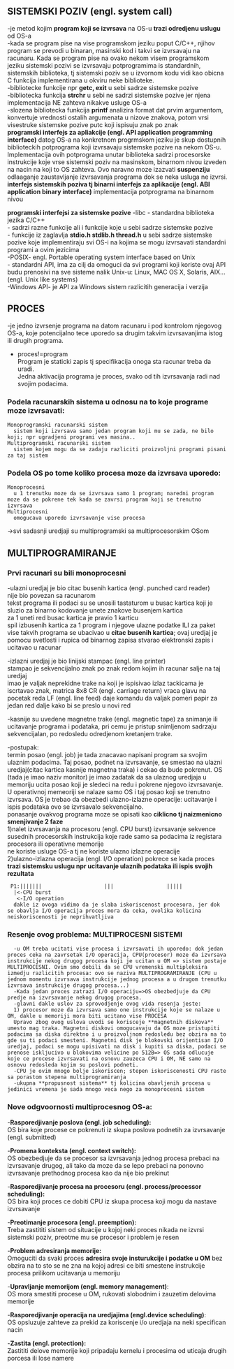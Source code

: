 ## SISTEMSKI POZIV (engl. system call)

-je metod kojim **program koji se izvrsava** na OS-u **trazi odredjenu uslugu** od OS-a  
-kada se program pise na vise programskom jeziku poput C/C++, njihov program se prevodi u binaran, masinski kod i takvi se izvrsavaju na racunaru. Kada se program pise na ovako nekom visem programskom jeziku sistemski pozivi se izvrsavaju potprogramima is standardnih, sistemskih biblioteka, tj sistemski poziv se u izvornom kodu vidi kao obicna C funkcija implementirana u okviru neke biblioteke.  
-bibliotecke funkcije npr **getc, exit** u sebi sadrze sistemske pozive  
-bibliotecka funkcija **strchr** u sebi ne sadrzi sistemske pozive jer njena implementacija NE zahteva nikakve usluge OS-a  
-slozena bibliotecka funkcija **printf** analizira format dat prvim argumentom, konvertuje vrednosti ostalih argumenata u nizove znakova, potom vrsi visestruke sistemske pozive putc koji ispisuju znak po znak  
**programski interfejs za apliakcije (engl. API application programming interface)** datog OS-a na konkretnom progrmskom jeziku je skup dostupnih biblioteckih potprograma koji izvrsavaju sistemske pozive na nekom OS-u. Implementacija ovih potprograma unutar biblioteka sadrzi procesorske instrukcije koje vrse sistemski poziv na masinskom, binarnom nivou izveden na nacin na koji to OS zahteva. Ovo naravno moze izazvati **suspenziju** odlaaganje zaustavljanje izvrsavanja programa dok se neka usluga ne izvrsi.  
**interfejs sistemskih poziva tj binarni interfejs za aplikacije (engl. ABI application binary interface)** implementacija potprograma na binarnom nivou  

**programski interfejsi za sistemske pozive**
-libc - standardna biblioteka jezika C/C++  
      - sadrzi razne funkcije ali i funkcije koje u sebi sadrze sistemske pozive  
      - funkcije iz zaglavlja **stdio.h stdlib.h thread.h** u sebi sadrze sistemske pozive koje implementiraju svi OS-i na kojima se mogu izvrsavati standardni programi a ovim jezicima  
-POSIX- engl. Portable operating system interface based on Unix   
      - standardni API, ima za cilj da omoguci da svi programi koji koriste ovaj API budu prenosivi na sve sisteme nalik Unix-u: Linux, MAC OS X, Solaris, AIX... (engl. Unix like systems)  
-Windows API- je API za Windows sistem razlicitih generacija i verzija  


## PROCES
-je jedno izvrsenje programa na datom racunaru i pod kontrolom njegovog OS-a, koje potencijalno tece uporedo sa drugim takvim izvrsavanjima istog ili drugih programa.  
- proces!=program  
  Program je staticki zapis tj specifikacija onoga sta racunar treba da uradi.  
  Jedna aktivacija programa je proces, svako od tih izvrsavanja radi nad svojim podacima.
   
### Podela racunarskih sistema u odnosu na to koje programe moze izvrsavati:
    Monoprogramski racunarski sistem  
      sistem koji izvrsava samo jedan program koji mu se zada, ne bilo koji; npr ugradjeni programi ves masina..  
    Multiprogramski racunarski sistem  
      sistem kojem mogu da se zadaju razliciti proizvoljni programi pisani za taj sistem  
    
### Podela OS po tome koliko procesa moze da izvrsava uporedo:
    Monoprocesni  
      u 1 trenutku moze da se izvrsava samo 1 program; naredni program moze da se pokrene tek kada se zavrsi program koji se trenutno izvrsava  
    Multiprocesni  
      omogucava uporedo izvrsavanje vise procesa  
  ->svi sadasnji uredjaji su multiprogramski sa multiprocesorskim OSom  

## MULTIPROGRAMIRANJE
### Prvi racunari su bili monoprocesni  
-ulazni uredjaj je bio citac busenih kartica (engl. punched card reader)  
      nije bio povezan sa racunarom  
      tekst programa ili podaci su se unosili tastaturom u busac kartica koji je sluzio za binarno kodovanje unete znakove busenjem kartica  
      za 1 uneti red busac kartica je pravio 1 karticu  
      spil izbusenih kartica za 1 program i njegove ulazne podatke ILI za paket vise takvih programa se ubacivao u **citac busenih kartica**; ovaj uredjaj je pomocu svetlosti i rupica od binarnog zapisa stvarao elektronski zapis i ucitavao u racunar
      
-izlazni uredjaj je bio linijski stampac (engl. line printer)  
      stampao je sekvencijalno znak po znak redom kojim ih racunar salje na taj uredjaj  
      imao je valjak neprekidne trake na koji je ispisivao izlaz
      tackicama je iscrtavao znak, matrica 8x8
      CR (engl. carriage return) vraca glavu na pocetak reda
      LF (engl. line feed) daje komandu da valjak pomeri papir za jedan red dalje kako bi se preslo u novi red
      
-kasnije su uvedene magnetne trake (engl. magnetic tape) za snimanje ili ucitavanje programa i podataka, pri cemu je pristup snimljenom sadrzaju sekvencijalan, po redosledu odredjenom kretanjem trake.

-postupak:  
      termin posao (engl. job) je tada znacavao napisani program sa svojim ulaznim podacima. Taj posao, podnet na izvrsavanje, se smestao na ulazni uredjaj(citac kartica kasnije magnetna traka) i cekao da bude pokrenut. OS (tada je imao naziv monitor) je imao zadatak da sa ulaznog uredjaja u memoriju ucita posao koji je sledeci na redu i pokrene njegovo izvrsavanje. U operativnoj memeoriji se nalaze samo OS i taj posao koji se trenutno izvrsava. OS je trebao da obezbedi ulazno-izlazne operacije: ucitavanje i ispis podataka ovo se izvrsavalo sekvencijalno.  
      ponasanje ovakvog programa moze se opisati kao **ciklicno tj naizmenicno smenjivanje 2 faze**  
      1)nalet izvrsavanja na procesoru (engl. CPU burst) izvrsavanje sekvence susednih procesorskih instrukcija koje rade samo sa podacima iz registara procesora ili operativne memorije  
      ne koriste usluge OS-a tj ne koriste ulazno izlazne operacije  
      2)ulazno-izlazna operacija (engl. I/O operation) pokrece se kada proces **trazi sistemsku uslugu npr ucitavanje ulaznih podataka ili ispis svojih rezultata**  
      
     P1:|||||||                    |||                 |||||  
      |<-CPU burst  
       <-I/O operation  
      dakle iz ovoga vidimo da je slaba iskoriscenost procesora, jer dok se obavlja I/O operacija proces mora da ceka, ovolika kolicina neiskoriscenosti je neprihvatljiva

### Resenje ovog problema: MULTIPROCESNI SISTEMI
      -u OM treba ucitati vise procesa i izvrsavati ih uporedo: dok jedan proces ceka na zavrsetak I/O operacija, CPU(procesor) moze da izvrsava instrukcije nekog drugog procesa koji je ucitan u OM => sistem postaje MULTIPROCESNI. Ovim smo dobili da se CPU vremenski multipleksira izmedju razlicitih procesa: ovo se naziva MULTIPROGRAMIRANJE (CPU u jednom momentu izvrsava instrukcije jednog procesa a u drugom trenutku izvrsava instrukcije drugog procesa...)  
      -Kada jedan proces zatrazi I/O operaciju=>OS obezbedjuje da CPU predje na izvrsavanje nekog drugog procesa.  
      -glavni dakle uslov za sprovodjenje ovog vida resenja jeste:  
      1) procesor moze da izvrsava samo one instrukcije koje se nalaze u OM, dakle u memoriji mora biti ucitano vise PROCESA
      Upravo zbog ovog uslova uvodi se korisceje **magnetnih diskova** umesto mag traka. Magnetni diskovi omogucavaju da OS moze pristupiti podacima sa diska direktno i u proizvoljnom redosledu bez obzira na to gde su ti podaci smesteni. Magnetni disk je blokovski orijentisan I/O uredjaj, podaci se mogu upisivati na disk i kupiti sa diska, podaci se prenose iskljucivo u blokovima velicine po 512B=> OS sada odlucuje koje ce procese izvrsavati na osnovu zauzeca CPU i OM, NE samo na osnovu redosleda kojim su poslovi podneti.  
      -CPU je ovim mnogo bolje iskoriscen; stepen iskoriscenosti CPU raste sa porastom stepena multiprogramiranja  
      -ukupna **propusnost sistema** tj kolicina obavljenih procesa u jedinici vremena je sada mnogo veca nego za monoprocesni sistem  

### Nove odgvoornosti multiprocesnog OS-a:  
-**Rasporedjivanje poslova (engl. job scheduling):**  
            OS bira koje procese ce pokrenuti iz skupa poslova podnetih za izvrsavanje (engl. submitted)
            
-**Promena konteksta (engl. context switch):**  
            OS obezbedjuje da se procesor sa izvrsavanja jednog procesa prebaci na izvrsavanje drugog, ali tako da moze da se lepo prebaci na ponovno izvrsavanje prethodnog procesa kao da nije bio prekinut  
            
-**Rasporedjivanje procesa na procesoru (engl. process/processor scheduling):**  
            OS bira koji proces ce dobiti CPU iz skupa procesa koji mogu da nastave izvrsavanje  
            
-**Preotimanje procesora (engl. preemption):**  
            Treba zastititi sistem od situacije u kojoj neki proces nikada ne izvrsi sistemski poziv, preotme mu se procesor i problem je resen  
            
-**Problem adresiranja memorije:**    
            Omoguciti da svaki proces **adresira svoje insturukcije i podatke u OM** bez obzira na to sto se ne zna na kojoj adresi ce biti smestene instrukcije procesa prilikom ucitavanja u memoriju  
            
-**Upravljanje memorijom (engl. memory management)**:  
            OS mora smestiti procese u OM, rukovati slobodnim i zauzetim delovima memorije  
            
-**Rasporedjivanje operacija na uredjajima (engl.device scheduling)**:  
            OS opsluzuje zahteve za prekid za koriscenje i/o uredjaja na neki specifican nacin  
            
-**Zastita (engl. protection):**  
            Zastititi delove memorije koji pripadaju kernelu i procesima od uticaja drugih porcesa ili lose namere  


      
            
            
            

      


      
      
      

